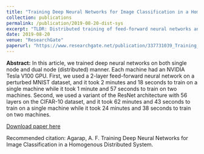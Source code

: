 ```yaml
---
title: "Training Deep Neural Networks for Image Classification in a Homogenous Distributed System"
collection: publications
permalink: /publication/2019-08-20-dist-sys
excerpt: "TLDR: Distributed training of feed-forward neural networks and ResNet50 using NVIDIA Tesla V100 GPU."
date: 2019-08-20
venue: "ResearchGate"
paperurl: "https://www.researchgate.net/publication/337731039_Training_Deep_Neural_Networks_for_Image_Classification_in_a_Homogenous_Distributed_System"
---
```


**Abstract:** In this article, we trained deep neural networks on both single node and dual node (distributed) manner. Each machine had an NVIDIA Tesla V100 GPU. First, we used a 2-layer feed-forward neural network on a perturbed MNIST dataset, and it took 2 minutes and 18 seconds to train on a single machine while it took 1 minute and 57 seconds to train on two machines. Second, we used a variant of the ResNet architecture with 56 layers on the CIFAR-10 dataset, and it took 62 minutes and 43 seconds to train on a single machine while it took 24 minutes and 38 seconds to train on two machines.


[Download paper here](https://www.researchgate.net/publication/337731039_Training_Deep_Neural_Networks_for_Image_Classification_in_a_Homogenous_Distributed_System)


Recommended citation: Agarap, A. F. Training Deep Neural Networks for Image Classification in a Homogenous Distributed System.
